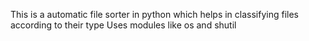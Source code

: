 This is a automatic file sorter in python which helps in classifying files according to their type 
Uses modules like os and shutil
